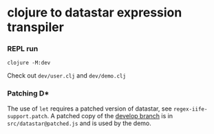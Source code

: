 # clojure to datastar expression transpiler

### REPL run
```
clojure -M:dev
```

Check out `dev/user.clj` and `dev/demo.clj`


### Patching D*

The use of `let` requires a patched version of datastar, see `regex-iife-support.patch`. A patched copy of the [develop branch][dt] is in `src/datastar@patched.js` and is used by the demo.

[dt]: https://github.com/starfederation/datastar/tree/develop
